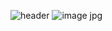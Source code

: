 ![header](https://capsule-render.vercel.app/api?type=waving&color=timeGradient&text=⛄️%20Snow%20Github&animation=fadeIn&fontSize=28&fontAlignY=35&fontAlign=50&height=150)
![image jpg](https://github.com/Snow0406/Snow0406/assets/87596507/5196def9-fb91-49fc-a44c-34952e4a661e)
